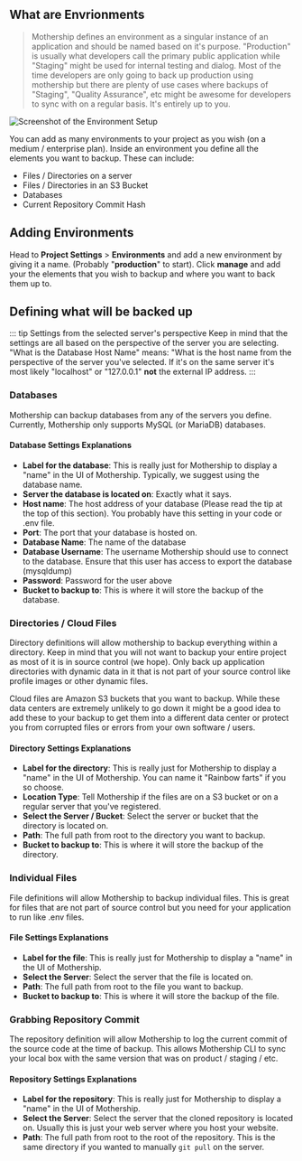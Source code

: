 ## What are Envrionments

> Mothership defines an environment as a singular instance of an application and should be named based on it's purpose. "Production" is usually what developers call the primary public application while "Staging" might be used for internal testing and dialog. Most of the time developers are only going to back up production using mothership but there are plenty of use cases where backups of "Staging", "Quality Assurance", etc might be awesome for developers to sync with on a regular basis. It's entirely up to you.

![Screenshot of the Environment Setup](/imgs/environment-setup.png "Screenshot of the Environment Setup")

You can add as many environments to your project as you wish (on a medium / enterprise plan). Inside an environment you define all the elements you want to backup. These can include:

-   Files / Directories on a server
-   Files / Directories in an S3 Bucket
-   Databases
-   Current Repository Commit Hash

## Adding Environments

Head to **Project Settings** > **Environments** and add a new environment by giving it a name. (Probably "**production**" to start). Click **manage** and add your the elements that you wish to backup and where you want to back them up to.

## Defining what will be backed up

::: tip Settings from the selected server's perspective
Keep in mind that the settings are all based on the perspective of the server you are selecting. "What is the Database Host Name" means: "What is the host name from the perspective of the server you've selected. If it's on the same server it's most likely "localhost" or "127.0.0.1" **not** the external IP address.
:::

### Databases

Mothership can backup databases from any of the servers you define. Currently, Mothership only supports MySQL (or MariaDB) databases.

#### Database Settings Explanations

-   **Label for the database**: This is really just for Mothership to display a "name" in the UI of Mothership. Typically, we suggest using the database name.
-   **Server the database is located on**: Exactly what it says.
-   **Host name**: The host address of your database (Please read the tip at the top of this section). You probably have this setting in your code or .env file.
-   **Port**: The port that your database is hosted on.
-   **Database Name**: The name of the database
-   **Database Username**: The username Mothership should use to connect to the database. Ensure that this user has access to export the database (mysqldump)
-   **Password**: Password for the user above
-   **Bucket to backup to**: This is where it will store the backup of the database.

### Directories / Cloud Files

Directory definitions will allow mothership to backup everything within a directory. Keep in mind that you will not want to backup your entire project as most of it is in source control (we hope). Only back up application directories with dynamic data in it that is not part of your source control like profile images or other dynamic files.

Cloud files are Amazon S3 buckets that you want to backup. While these data centers are extremely unlikely to go down it might be a good idea to add these to your backup to get them into a different data center or protect you from corrupted files or errors from your own software / users.

#### Directory Settings Explanations

-   **Label for the directory**: This is really just for Mothership to display a "name" in the UI of Mothership. You can name it "Rainbow farts" if you so choose.
-   **Location Type**: Tell Mothership if the files are on a S3 bucket or on a regular server that you've registered.
-   **Select the Server / Bucket**: Select the server or bucket that the directory is located on.
-   **Path**: The full path from root to the directory you want to backup.
-   **Bucket to backup to**: This is where it will store the backup of the directory.

### Individual Files

File definitions will allow Mothership to backup individual files. This is great for files that are not part of source control but you need for your application to run like .env files.

#### File Settings Explanations

-   **Label for the file**: This is really just for Mothership to display a "name" in the UI of Mothership.
-   **Select the Server**: Select the server that the file is located on.
-   **Path**: The full path from root to the file you want to backup.
-   **Bucket to backup to**: This is where it will store the backup of the file.

### Grabbing Repository Commit

The repository definition will allow Mothership to log the current commit of the source code at the time of backup. This allows Mothership CLI to sync your local box with the same version that was on product / staging / etc.

#### Repository Settings Explanations

-   **Label for the repository**: This is really just for Mothership to display a "name" in the UI of Mothership.
-   **Select the Server**: Select the server that the cloned repository is located on. Usually this is just your web server where you host your website.
-   **Path**: The full path from root to the root of the repository. This is the same directory if you wanted to manually `git pull` on the server.
